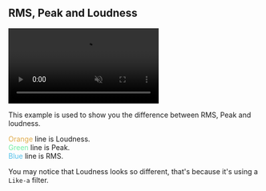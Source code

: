 ## RMS, Peak and Loudness

<div><video src="docs/examples/resources/rms-peak-loudness.mp4" autoplay loop muted title="RMS, Peak and Loudness"></video></div>

This example is used to show you the difference between RMS, Peak and loudness.

<span style="color: #e0ac4c;" >Orange</span> line is Loudness.<br/>
<span style="color: #72efa4;" >Green</span> line is Peak.<br/>
<span style="color: #54c0ea;" >Blue</span> line is RMS.

You may notice that Loudness looks so different, that's because it's using a `Like-a` filter.
